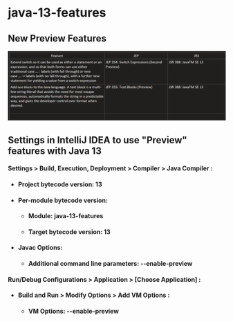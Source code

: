# java-13-features
## New Preview Features
![preview.png](src/main/resources/preview.png)
## Settings in IntelliJ IDEA to use "Preview" features with Java 13
#### Settings > Build, Execution, Deployment > Compiler > Java Compiler :
- #### Project bytecode version: 13 
- #### Per-module bytecode version:
  - #### Module: java-13-features
  - #### Target bytecode version: 13
- #### Javac Options:
  - #### Additional command line parameters: --enable-preview
#### Run/Debug Configurations > Application > [Choose Application] :
- #### Build and Run > Modify Options > Add VM Options : 
  - #### VM Options: --enable-preview